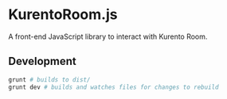 # KurentoRoom.js

A front-end JavaScript library to interact with Kurento Room.

## Development
```bash
grunt # builds to dist/
grunt dev # builds and watches files for changes to rebuild
```
